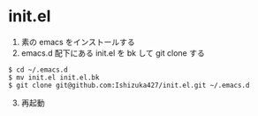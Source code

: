 # init.el


1. 素の emacs をインストールする
2. emacs.d 配下にある init.el を bk して git clone する
```
$ cd ~/.emacs.d
$ mv init.el init.el.bk
$ git clone git@github.com:Ishizuka427/init.el.git ~/.emacs.d
``` 
3. 再起動
